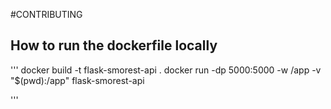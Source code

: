 #CONTRIBUTING 

## How to run the dockerfile locally

'''
docker build -t flask-smorest-api .
docker run -dp 5000:5000 -w /app -v "$(pwd):/app" flask-smorest-api

'''